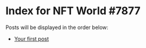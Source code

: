 # Index for NFT World #7877
Posts will be displayed in the order below:

- [Your first post](./001-first.md)

